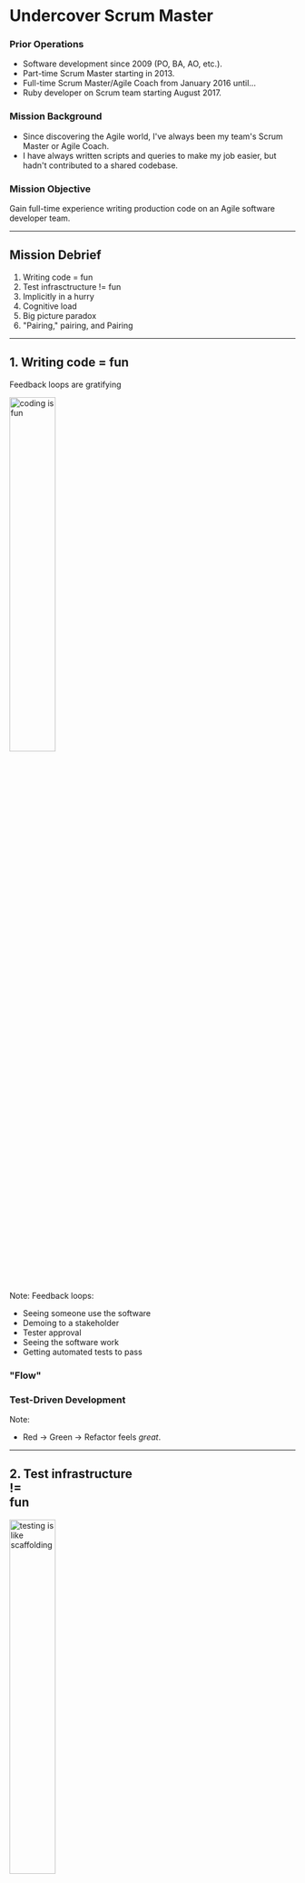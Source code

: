 # Undercover Scrum Master


### Prior Operations

* Software development since 2009 (PO, BA, AO, etc.).
* Part-time Scrum Master starting in 2013.
* Full-time Scrum Master/Agile Coach from January 2016 until...
* Ruby developer on Scrum team starting August 2017.


### Mission Background

* Since discovering the Agile world, I've always been my team's Scrum Master or Agile Coach.
* I have always written scripts and queries to make my job easier, but hadn't contributed to a shared codebase.


### Mission Objective

Gain full-time experience writing production code on an Agile software developer team.

---

## Mission Debrief

1. Writing code = fun
2. Test infrasctructure != fun
3. Implicitly in a hurry
4. Cognitive load
5. Big picture paradox
6. "Pairing," pairing, and Pairing

---

## 1. Writing code = fun

Feedback loops are gratifying


<img src="noun_success_1603572.svg" alt="coding is fun" class="plain" style="background: none" width="40%" />

Note:
Feedback loops:
* Seeing someone use the software
* Demoing to a stakeholder
* Tester approval
* Seeing the software work
* Getting automated tests to pass


### "Flow"


### Test-Driven Development

Note:
* Red -> Green -> Refactor feels _great_.

---

## 2. Test infrastructure <br/> != <br/> fun


<img src="noun_construction site_246904.svg" alt="testing is like scaffolding" class="plain" style="background: none" width="40%" />

Note:
* Feels great when you're thinking about the production code.
* Feels like a waste when you're thinking about the tests.


### Creating & maintaining test _infrastructure_ is a necessary chore

Note:
* It's easier when it grows with the product
* Testing a simple function is simple
* Testing the whole application isn't bad, once you figure out your testing framework
* Tests in the middle are the messiest


### Tests get messy

* _Good_ tests lead to good tests
* _Bad_ or missing tests discourage tests
* _Ugly_ test doubles are a bramble

Note:
* Test doubles (mocks) help run tests more quickly (good) and with a narrower focus (also good)
* Test doubles requires knowing about how remote parts of the application work
* Figuring out the required test doubles for poorly-tested existing code is a royal pain
* Poorly tested code discourages new tests

---

## 3. Implicitly in a hurry

Unauthorized technical debt


<img src="noun_Office person_1316680.svg" alt="always rushing" class="plain" style="background: none" width="40%" />


### Velocity/Cycle Time

<p class="fragment">+++ Faster delivery</p>
<p class="fragment">~ Enough discipline</p>
<p class="fragment">? Code quality</p>

Note:
* Of course we want to deliver more faster always
* POs and stakeholders only ask for more faster
* Quality only seems to matter when a defect escapes
* It's hard to communicate how code quality needs to be improved
* Writing high-quality code can end up being a matter of self-discipline with minimal support
* Advice I used to give: our standard is to do it the right way


### Antidote

Be explicit about technical debt

Note:
* Clearly communicate the team's commitment not to cut corners
* Shield the team from hurry-up talk
* Be very clear when an immediate band-aid is needed, to be followed later by a good fix
* Taking on technical debt should be rare and only when explicitly demanded in writing by the PO

---

## 4. Cognitive load

It's tiring


<img src="noun_depression_1250201.svg" alt="too many thoughts" class="plain" style="background: none" width="40%" />

Note:
* So many tools, languages, & responsibilities
* Need to know business, technology, and process
* This load gets even worse in a "scaled" scenario


### So much to think about

•&nbsp;HTML •&nbsp;CSS •&nbsp;Javascript •&nbsp;React •&nbsp;Redux •&nbsp;Ruby •&nbsp;Rails •&nbsp;Redis •&nbsp;SQL •&nbsp;Sequel •&nbsp;Postgres •&nbsp;ESLint •&nbsp;Jest •&nbsp;Codecept •&nbsp;Cucumber •&nbsp;JMeter •&nbsp;RSwag •&nbsp;RSpec •&nbsp;Rubocop •&nbsp;VS&nbsp;Code •&nbsp;DataGrip •&nbsp;Bash •&nbsp;SSH •&nbsp;Oracle •&nbsp;OAuth2 •&nbsp;Swagger •&nbsp;Insomnia •&nbsp;Nginx •&nbsp;Regex •&nbsp;Slack •&nbsp;Outlook •&nbsp;SNow •&nbsp;Zoom •&nbsp;Git •&nbsp;GitHub •&nbsp;Jenkins •&nbsp;Docker •&nbsp;ECS •&nbsp;SQS •&nbsp;S3 •&nbsp;CI/CD&nbsp;Automation •&nbsp;Splunk •&nbsp;New&nbsp;Relic •&nbsp;Toggles •&nbsp;Cloudwatch •&nbsp;JIRA •&nbsp;Trello •&nbsp;Graphviz •&nbsp;Markdown •&nbsp;Kibana •&nbsp;Sidekiq •&nbsp;Elasticsearch


### Plus Plus!

* Applications themselves
* Partner applications
* Business needs
* Customer personas
* VIP stakeholders
* Team processes & ceremonies
* User Story and AC format


### Opportunity

Note:
* So much room for reducing the cognitive load

---

## 5. Big picture paradox

Can't live with it<br />Can't live without it


<img src="noun_The Big Picture_30209_000000.svg" alt="big picture" class="plain" style="background: none" width="40%" />


### Conflicting Motivations

Gain context, avoid waste, and guide product

vs.

Have fun programming, minimize cognitive load, address urgent needs

Note:
* Need the big picture for executive decision-making
* Want early input to avoid bad path dependency
* Also want to focus on the work-at-hand (fun feedback loops)
* And want to reduce cognitive load

---

## 6. "Pairing," pairing, and Pairing


<img src="noun_Pair Programming_995774.svg" alt="more info" class="plain" style="background: none" width="40%" />

Note:
1. Working in close collaboration.
2. Only one person coding at a time, but driving for a _long_ time.
3. Actually switching off coding at same computer.


![747 cockpit with same controls for each side](747-cockpit.jpg)

Note:
* How much time do you want to spend switching between drivers?


### Friction
1. Desk space
2. Hardware/software
3. Habits & intuition
4. Social comfort
5. Skill

Note:
* Full pairing takes infrastructure (hardware/screeshare) and courage
* Not intuitive and generally not comfortable
* Even close collaboration is a skill and not guaranteed to succeed

---

## Conclusion


<img src="noun_Detective_1098021.svg" alt="more info" class="plain" style="background: none" width="40%" />

Note:
1. Writing code = fun
2. Test infrasctructure != fun
3. Implicitly in a hurry
4. Cognitive load
5. Big picture paradox
6. "Pairing," pairing, and Pairing

---

## Bonus: the CSD

* CSM + three days of Agile engineering
* Hands-on TDD
* All about automated tests
* SOLID design principles
* Clean code
* A little about pairing
